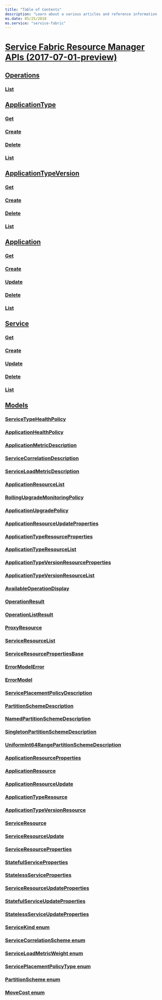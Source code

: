 ```yaml
---
title: "Table of Contents"
description: "Learn about a various articles and reference information related to the Service Fabric Resource Manager APIs."
ms.date: 05/25/2018
ms.service: "service-fabric"
---
```


# [Service Fabric Resource Manager APIs (2017-07-01-preview)](https://docs.microsoft.com/rest/api/servicefabric/sfrp-2017-07-01-preview-index)
## [Operations](sfrp-2017-07-01-preview-index-operations.md)
### [List](sfrp-2017-07-01-preview-api-operations_list.md)
## [ApplicationType](sfrp-2017-07-01-preview-index-applicationtype.md)
### [Get](sfrp-2017-07-01-preview-api-applicationtypes_get.md)
### [Create](sfrp-2017-07-01-preview-api-applicationtypes_create.md)
### [Delete](sfrp-2017-07-01-preview-api-applicationtypes_delete.md)
### [List](sfrp-2017-07-01-preview-api-applicationtypes_list.md)
## [ApplicationTypeVersion](sfrp-2017-07-01-preview-index-applicationtypeversion.md)
### [Get](sfrp-2017-07-01-preview-api-applicationtypeversions_get.md)
### [Create](sfrp-2017-07-01-preview-api-applicationtypeversions_create.md)
### [Delete](sfrp-2017-07-01-preview-api-applicationtypeversions_delete.md)
### [List](sfrp-2017-07-01-preview-api-applicationtypeversions_list.md)
## [Application](sfrp-2017-07-01-preview-index-application.md)
### [Get](sfrp-2017-07-01-preview-api-applications_get.md)
### [Create](sfrp-2017-07-01-preview-api-applications_create.md)
### [Update](sfrp-2017-07-01-preview-api-applications_update.md)
### [Delete](sfrp-2017-07-01-preview-api-applications_delete.md)
### [List](sfrp-2017-07-01-preview-api-applications_list.md)
## [Service](sfrp-2017-07-01-preview-index-service.md)
### [Get](sfrp-2017-07-01-preview-api-services_get.md)
### [Create](sfrp-2017-07-01-preview-api-services_create.md)
### [Update](sfrp-2017-07-01-preview-api-services_update.md)
### [Delete](sfrp-2017-07-01-preview-api-services_delete.md)
### [List](sfrp-2017-07-01-preview-api-services_list.md)
## [Models](sfrp-2017-07-01-preview-index-models.md)
### [ServiceTypeHealthPolicy](sfrp-2017-07-01-preview-model-servicetypehealthpolicy.md)
### [ApplicationHealthPolicy](sfrp-2017-07-01-preview-model-applicationhealthpolicy.md)
### [ApplicationMetricDescription](sfrp-2017-07-01-preview-model-applicationmetricdescription.md)
### [ServiceCorrelationDescription](sfrp-2017-07-01-preview-model-servicecorrelationdescription.md)
### [ServiceLoadMetricDescription](sfrp-2017-07-01-preview-model-serviceloadmetricdescription.md)
### [ApplicationResourceList](sfrp-2017-07-01-preview-model-applicationresourcelist.md)
### [RollingUpgradeMonitoringPolicy](sfrp-2017-07-01-preview-model-rollingupgrademonitoringpolicy.md)
### [ApplicationUpgradePolicy](sfrp-2017-07-01-preview-model-applicationupgradepolicy.md)
### [ApplicationResourceUpdateProperties](sfrp-2017-07-01-preview-model-applicationresourceupdateproperties.md)
### [ApplicationTypeResourceProperties](sfrp-2017-07-01-preview-model-applicationtyperesourceproperties.md)
### [ApplicationTypeResourceList](sfrp-2017-07-01-preview-model-applicationtyperesourcelist.md)
### [ApplicationTypeVersionResourceProperties](sfrp-2017-07-01-preview-model-applicationtypeversionresourceproperties.md)
### [ApplicationTypeVersionResourceList](sfrp-2017-07-01-preview-model-applicationtypeversionresourcelist.md)
### [AvailableOperationDisplay](sfrp-2017-07-01-preview-model-availableoperationdisplay.md)
### [OperationResult](sfrp-2017-07-01-preview-model-operationresult.md)
### [OperationListResult](sfrp-2017-07-01-preview-model-operationlistresult.md)
### [ProxyResource](sfrp-2017-07-01-preview-model-proxyresource.md)
### [ServiceResourceList](sfrp-2017-07-01-preview-model-serviceresourcelist.md)
### [ServiceResourcePropertiesBase](sfrp-2017-07-01-preview-model-serviceresourcepropertiesbase.md)
### [ErrorModelError](sfrp-2017-07-01-preview-model-errormodelerror.md)
### [ErrorModel](sfrp-2017-07-01-preview-model-errormodel.md)
### [ServicePlacementPolicyDescription](sfrp-2017-07-01-preview-model-serviceplacementpolicydescription.md)
### [PartitionSchemeDescription](sfrp-2017-07-01-preview-model-partitionschemedescription.md)
### [NamedPartitionSchemeDescription](sfrp-2017-07-01-preview-model-namedpartitionschemedescription.md)
### [SingletonPartitionSchemeDescription](sfrp-2017-07-01-preview-model-singletonpartitionschemedescription.md)
### [UniformInt64RangePartitionSchemeDescription](sfrp-2017-07-01-preview-model-uniformint64rangepartitionschemedescription.md)
### [ApplicationResourceProperties](sfrp-2017-07-01-preview-model-applicationresourceproperties.md)
### [ApplicationResource](sfrp-2017-07-01-preview-model-applicationresource.md)
### [ApplicationResourceUpdate](sfrp-2017-07-01-preview-model-applicationresourceupdate.md)
### [ApplicationTypeResource](sfrp-2017-07-01-preview-model-applicationtyperesource.md)
### [ApplicationTypeVersionResource](sfrp-2017-07-01-preview-model-applicationtypeversionresource.md)
### [ServiceResource](sfrp-2017-07-01-preview-model-serviceresource.md)
### [ServiceResourceUpdate](sfrp-2017-07-01-preview-model-serviceresourceupdate.md)
### [ServiceResourceProperties](sfrp-2017-07-01-preview-model-serviceresourceproperties.md)
### [StatefulServiceProperties](sfrp-2017-07-01-preview-model-statefulserviceproperties.md)
### [StatelessServiceProperties](sfrp-2017-07-01-preview-model-statelessserviceproperties.md)
### [ServiceResourceUpdateProperties](sfrp-2017-07-01-preview-model-serviceresourceupdateproperties.md)
### [StatefulServiceUpdateProperties](sfrp-2017-07-01-preview-model-statefulserviceupdateproperties.md)
### [StatelessServiceUpdateProperties](sfrp-2017-07-01-preview-model-statelessserviceupdateproperties.md)
### [ServiceKind enum](sfrp-2017-07-01-preview-model-servicekind.md)
### [ServiceCorrelationScheme enum](sfrp-2017-07-01-preview-model-servicecorrelationscheme.md)
### [ServiceLoadMetricWeight enum](sfrp-2017-07-01-preview-model-serviceloadmetricweight.md)
### [ServicePlacementPolicyType enum](sfrp-2017-07-01-preview-model-serviceplacementpolicytype.md)
### [PartitionScheme enum](sfrp-2017-07-01-preview-model-partitionscheme.md)
### [MoveCost enum](sfrp-2017-07-01-preview-model-movecost.md)

